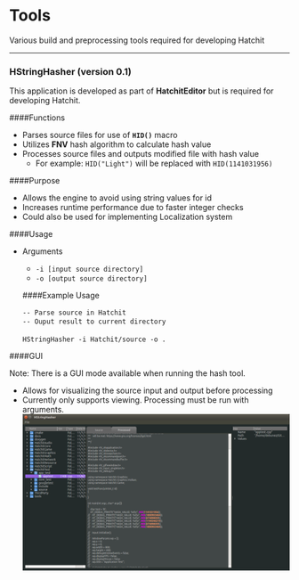 # Tools

Various build and preprocessing tools required for developing Hatchit

---

### HStringHasher (version 0.1)

This application is developed as part of <b>HatchitEditor</b> but is required for developing Hatchit.

####Functions
* Parses source files for use of <b>`HID()`</b> macro
* Utilizes <b>FNV</b> hash algorithm to calculate hash value
* Processes source files and outputs modified file with hash value
    * For example: `HID("Light")` will be replaced with `HID(1141031956)`
    
####Purpose
* Allows the engine to avoid using string values for id
* Increases runtime performance due to faster integer checks
* Could also be used for implementing Localization system

####Usage

* Arguments
  * `-i [input source directory]`
  * `-o [output source directory]`
  
  ####Example Usage
    
      -- Parse source in Hatchit
      -- Ouput result to current directory
      
      HStringHasher -i Hatchit/source -o .

####GUI

Note: There is a GUI mode available when running the hash tool.

* Allows for visualizing the source input and output before processing
* Currently only supports viewing. Processing must be run with arguments.
![gui](data/hashtool_gui.png)